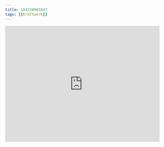 ```yaml
---
title: 184338965847
tags: [[Kraftwerk]]
---
```

<iframe allow="accelerometer; autoplay; clipboard-write; encrypted-media; gyroscope; picture-in-picture" allowfullscreen="" frameborder="0" height="375" id="youtube_iframe" src="https://www.youtube.com/embed/eSBybJGZoCU?feature=oembed&amp;enablejsapi=1&amp;origin=https://safe.txmblr.com&amp;wmode=opaque" width="500"></iframe>
